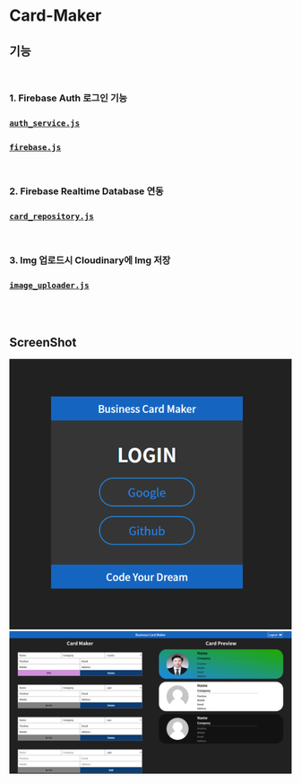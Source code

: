 # Card-Maker

## 기능

<br/>

### 1. Firebase Auth 로그인 기능

### [`auth_service.js`](./src/service/auth_service.js)

### [`firebase.js`](./src/service/firebase.js)

<br/>

### 2. Firebase Realtime Database 연동

### [`card_repository.js`](./src/service/card_repository.js)

<br/>

### 3. Img 업로드시 Cloudinary에 Img 저장

### [`image_uploader.js`](./src/service/image_uploader.js)

<br/><br/>

## ScreenShot

![](./public/img/login.png)
![](./public/img/main.png)
